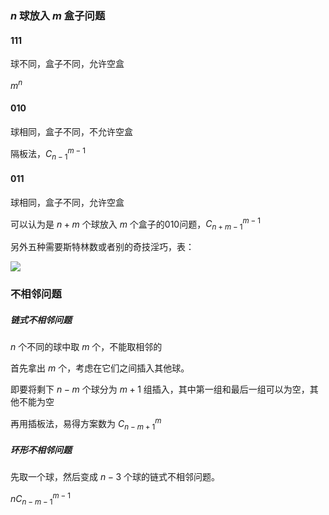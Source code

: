 ### $n$ 球放入 $m$ 盒子问题



#### 111

球不同，盒子不同，允许空盒

$m^n$



#### 010

球相同，盒子不同，不允许空盒

隔板法，$C_{n-1}^{m-1}$



#### 011

球相同，盒子不同，允许空盒

可以认为是 $n+m$ 个球放入 $m$ 个盒子的010问题，$C_{n+m-1}^{m-1}$



另外五种需要斯特林数或者别的奇技淫巧，表：

![](https://pic3.zhimg.com/80/v2-7a0d47e216dac4fabc94f5bb7dc2b7d2_720w.jpg)



### 不相邻问题

##### 链式不相邻问题

$n$ 个不同的球中取 $m$ 个，不能取相邻的

首先拿出 $m$ 个，考虑在它们之间插入其他球。

即要将剩下 $n-m$ 个球分为 $m+1$ 组插入，其中第一组和最后一组可以为空，其他不能为空

再用插板法，易得方案数为 $C_{n-m+1}^m$



##### 环形不相邻问题

先取一个球，然后变成 $n-3$ 个球的链式不相邻问题。

$nC_{n-m-1}^{m-1}$